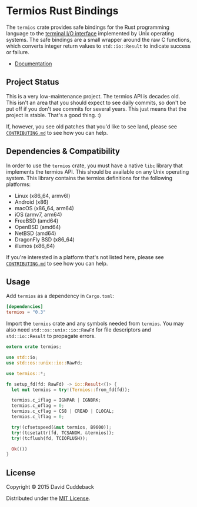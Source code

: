 # Termios Rust Bindings

The `termios` crate provides safe bindings for the Rust programming language to the [terminal I/O
interface](http://pubs.opengroup.org/onlinepubs/009695399/basedefs/termios.h.html) implemented by
Unix operating systems. The safe bindings are a small wrapper around the raw C functions, which
converts integer return values to `std::io::Result` to indicate success or failure.

* [Documentation](http://dcuddeback.github.io/termios-rs/termios/)

## Project Status

This is a very low-maintenance project. The termios API is decades old. This isn't an area that you
should expect to see daily commits, so don't be put off if you don't see commits for several years.
This just means that the project is stable. That's a good thing. :)

If, however, you see old patches that you'd like to see land, please see
[`CONTRIBUTING.md`](CONTRIBUTING.md) to see how you can help.

## Dependencies & Compatibility

In order to use the `termios` crate, you must have a native `libc` library that implements the
termios API. This should be available on any Unix operating system. This library contains the
termios definitions for the following platforms:

* Linux (x86_64, armv6l)
* Android (x86)
* macOS (x86_64, arm64)
* iOS (armv7, arm64)
* FreeBSD (amd64)
* OpenBSD (amd64)
* NetBSD (amd64)
* DragonFly BSD (x86_64)
* illumos (x86_64)

If you're interested in a platform that's not listed here, please see
[`CONTRIBUTING.md`](CONTRIBUTING.md) to see how you can help.

## Usage

Add `termios` as a dependency in `Cargo.toml`:

```toml
[dependencies]
termios = "0.3"
```

Import the `termios` crate and any symbols needed from `termios`. You may also need
`std::os::unix::io::RawFd` for file descriptors and `std::io::Result` to propagate errors.

```rust
extern crate termios;

use std::io;
use std::os::unix::io::RawFd;

use termios::*;

fn setup_fd(fd: RawFd) -> io::Result<()> {
  let mut termios = try!(Termios::from_fd(fd));

  termios.c_iflag = IGNPAR | IGNBRK;
  termios.c_oflag = 0;
  termios.c_cflag = CS8 | CREAD | CLOCAL;
  termios.c_lflag = 0;

  try!(cfsetspeed(&mut termios, B9600));
  try!(tcsetattr(fd, TCSANOW, &termios));
  try!(tcflush(fd, TCIOFLUSH));

  Ok(())
}
```

## License

Copyright © 2015 David Cuddeback

Distributed under the [MIT License](LICENSE).
